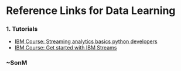 # Reference Links for Data Learning

### 1. Tutorials
* [IBM Course: Streaming analytics basics python developers](https://developer.ibm.com/courses/all/streaming-analytics-basics-python-developers/)
* [IBM Course: Get started with IBM Streams](https://developer.ibm.com/courses/all/get-started-ibm-streams/)


### ~SonM
